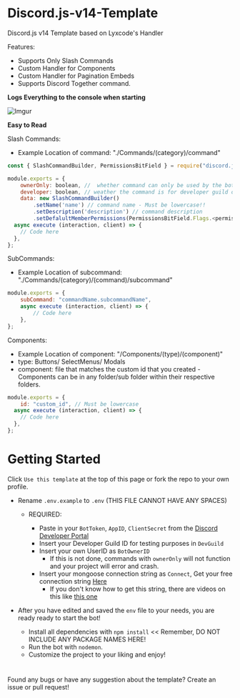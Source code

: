 # Discord.js-v14-Template

Discord.js v14 Template based on Lyxcode's Handler

Features:

- Supports Only Slash Commands
- Custom Handler for Components
- Custom Handler for Pagination Embeds
- Supports Discord Together command.

**Logs Everything to the console when starting**

![Imgur](https://i.imgur.com/3XM9caK.png)

**Easy to Read**

Slash Commands:

- Example Location of command: "./Commands/(category)/command"

```js
const { SlashCommandBuilder, PermissionsBitField } = require("discord.js");

module.exports = {
    ownerOnly: boolean, //  whether command can only be used by the bot owner? true or false
    developer: boolean, // weather the command is for developer guild or global: true or false
    data: new SlashCommandBuilder()
        .setName('name') // command name - Must be lowercase!!
        .setDescription('description') // command description
        .setDefalultMemberPermissions(PermissionsBitField.Flags.<permission>), // member permissions
  async execute (interaction, client) => {
    // Code here
  },
};
```

SubCommands:

- Example Location of subcommand: "./Commands/(category)/(command)/subcommand"

```js
module.exports = {
    subCommand: "commandName.subcommandName",
    async execute (interaction, client) => {
        // Code here
    },
};
```

Components:

- Example Location of component: "/Components/(type)/(component)"
- type: Buttons/ SelectMenus/ Modals
- component: file that matches the custom id that you created
  -Components can be in any folder/sub folder within their respective folders.

```js
module.exports = {
    id: "custom_id", // Must be lowercase
  async execute (interaction, client) => {
    // Code here
  },
};
```

# Getting Started

Click `Use this template` at the top of this page or fork the repo to your own profile.

- Rename `.env.example` to `.env` (THIS FILE CANNOT HAVE ANY SPACES)

  - REQUIRED:

    - Paste in your `BotToken`, `AppID`, `ClientSecret` from the [Discord Developer Portal](https://discord.com/developers/applications)
    - Insert your Developer Guild ID for testing purposes in `DevGuild`
    - Insert your own UserID as `BotOwnerID`
      - If this is not done, commands with `ownerOnly` will not function and your project will error and crash.
    - Insert your mongoose connection string as `Connect`, Get your free connection string [Here](https://www.mongodb.com/)
      - If you don't know how to get this string, there are videos on this like [this one](https://tinyurl.com/mongo-setup)

- After you have edited and saved the `env` file to your needs, you are ready ready to start the bot!

  - Install all dependencies with `npm install` << Remember, DO NOT INCLUDE ANY PACKAGE NAMES HERE!
  - Run the bot with `nodemon`.
  - Customize the project to your liking and enjoy!

#

#

Found any bugs or have any suggestion about the template? Create an issue or pull request!
